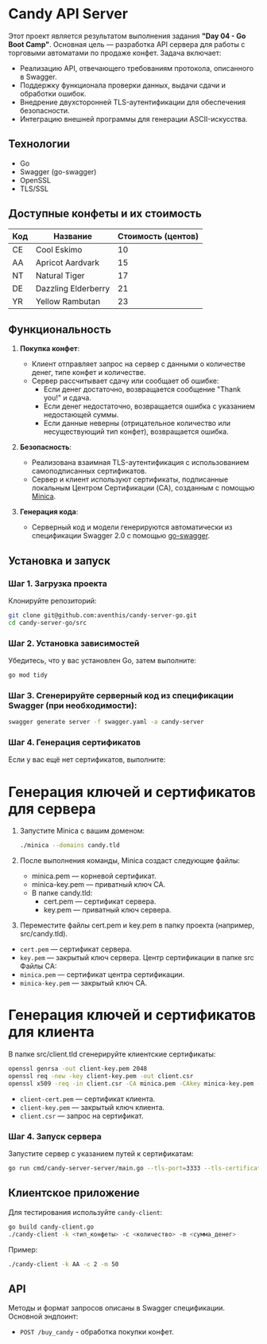 
# Candy API Server

Этот проект является результатом выполнения задания **"Day 04 - Go Boot Camp"**. Основная цель — разработка API сервера для работы с торговыми автоматами по продаже конфет. Задача включает:

- Реализацию API, отвечающего требованиям протокола, описанного в Swagger.
- Поддержку функционала проверки данных, выдачи сдачи и обработки ошибок.
- Внедрение двухсторонней TLS-аутентификации для обеспечения безопасности.
- Интеграцию внешней программы для генерации ASCII-искусства.

## Технологии

- Go
- Swagger (go-swagger)
- OpenSSL
- TLS/SSL

## Доступные конфеты и их стоимость

| Код | Название             | Стоимость (центов) |
|-----|----------------------|--------------------|
| CE  | Cool Eskimo          | 10                |
| AA  | Apricot Aardvark     | 15                |
| NT  | Natural Tiger        | 17                |
| DE  | Dazzling Elderberry  | 21                |
| YR  | Yellow Rambutan      | 23                |


## Функциональность

1. **Покупка конфет**:
    - Клиент отправляет запрос на сервер с данными о количестве денег, типе конфет и количестве.
    - Сервер рассчитывает сдачу или сообщает об ошибке:
        - Если денег достаточно, возвращается сообщение "Thank you!" и сдача.
        - Если денег недостаточно, возвращается ошибка с указанием недостающей суммы.
        - Если данные неверны (отрицательное количество или несуществующий тип конфет), возвращается ошибка.

2. **Безопасность**:
    - Реализована взаимная TLS-аутентификация с использованием самоподписанных сертификатов.
    - Сервер и клиент используют сертификаты, подписанные локальным Центром Сертификации (CA), созданным с помощью [Minica](https://github.com/jsha/minica).

3. **Генерация кода**:
    - Серверный код и модели генерируются автоматически из спецификации Swagger 2.0 с помощью [go-swagger](https://github.com/go-swagger/go-swagger).

## Установка и запуск

### Шаг 1. Загрузка проекта
Клонируйте репозиторий:
```bash
git clone git@github.com:aventhis/candy-server-go.git
cd candy-server-go/src
```

### Шаг 2. Установка зависимостей
Убедитесь, что у вас установлен Go, затем выполните:
```bash
go mod tidy
```

### Шаг 3. Сгенерируйте серверный код из спецификации Swagger (при необходимости):
   ```bash
   swagger generate server -f swagger.yaml -a candy-server
   ```

### Шаг 4. Генерация сертификатов
Если у вас ещё нет сертификатов, выполните:

# Генерация ключей и сертификатов для сервера
1. Запустите Minica с вашим доменом:
   ```bash
   ./minica --domains candy.tld
   ```
2. После выполнения команды, Minica создаст следующие файлы:
    - minica.pem — корневой сертификат.
    - minica-key.pem — приватный ключ CA.
    - В папке candy.tld:
        - cert.pem — сертификат сервера.
        -   key.pem — приватный ключ сервера.

3. Переместите файлы cert.pem и key.pem в папку проекта
   (например, src/candy.tld).

- `cert.pem` — сертификат сервера.
- `key.pem` — закрытый ключ сервера.
Центр сертификации в папке src
Файлы CA:
- `minica.pem` — сертификат центра сертификации.
- `minica-key.pem` — закрытый ключ CA.

# Генерация ключей и сертификатов для клиента
В папке src/client.tld cгенерируйте клиентские сертификаты:
   ```bash
openssl genrsa -out client-key.pem 2048
openssl req -new -key client-key.pem -out client.csr
openssl x509 -req -in client.csr -CA minica.pem -CAkey minica-key.pem -CAcreateserial -out client-cert.pem -days 365
```
- `client-cert.pem` — сертификат клиента.
- `client-key.pem` — закрытый ключ клиента.
- `client.csr` — запрос на сертификат.

### Шаг 4. Запуск сервера
Запустите сервер с указанием путей к сертификатам:
```bash
go run cmd/candy-server-server/main.go --tls-port=3333 --tls-certificate=candy.tld/cert.pem --tls-key=candy.tld/key.pem --tls-ca=minica.pem
```

## Клиентское приложение

Для тестирования используйте `candy-client`:
```bash
go build candy-client.go
./candy-client -k <тип_конфеты> -c <количество> -m <сумма_денег>
```

Пример:
```bash
./candy-client -k AA -c 2 -m 50
```

## API

Методы и формат запросов описаны в Swagger спецификации. Основной эндпоинт:
- `POST /buy_candy` - обработка покупки конфет.

